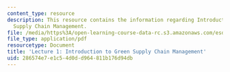 ```yaml
---
content_type: resource
description: This resource contains the information regarding Introduction to Green
  Supply Chain Management.
file: /media/https%3A/open-learning-course-data-rc.s3.amazonaws.com/esd-s43-green-supply-chain-management-spring-2014/286574e7e1c54d0dd964811b176d94db_MITESD_S43S14_Lecture1.pdf
file_type: application/pdf
resourcetype: Document
title: 'Lecture 1: Introduction to Green Supply Chain Management'
uid: 286574e7-e1c5-4d0d-d964-811b176d94db
---
```

